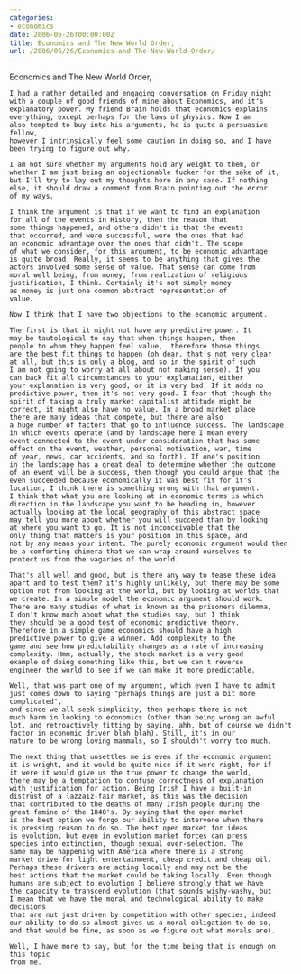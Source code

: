 ```yaml
---
categories:
- economics
date: 2006-06-26T00:00:00Z
title: Economics and The New World Order,
url: /2006/06/26/Economics-and-The-New-World-Order/
---
```


Economics and The New World Order,
	
	I had a rather detailed and engaging conversation on Friday night
	with a couple of good friends of mine about Economics, and it's
	explanatory power. My friend Brain holds that economics explains
	everything, except perhaps for the laws of physics. Now I am
	also tempted to buy into his arguments, he is quite a persuasive fellow,
	however I intrinsically feel some caution in doing so, and I have
	been trying to figure out why.
	
	I am not sure whether my arguments hold any weight to them, or
	whether I am just being an objectionable fucker for the sake of it,
	but I'll try to lay out my thoughts here in any case. If nothing
	else, it should draw a comment from Brain pointing out the error 
	of my ways.
	
	I think the argument is that if we want to find an explanation 
	for all of the events in History, then the reason that 
	some things happened, and others didn't is that the events
	that occurred, and were successful, were the ones that had
	an economic advantage over the ones that didn't. The scope
	of what we consider, for this argument, to be economic advantage
	is quite broad. Really, it seems to be anything that gives the
	actors involved some sense of value. That sense can come from
	moral well being, from money, from realization of religious
	justification, I think. Certainly it's not simply money
	as money is just one common abstract representation of
	value. 
	 
	Now I think that I have two objections to the economic argument.
	
	The first is that it might not have any predictive power. It 
	may be tautological to say that when things happen, then
	people to whom they happen feel value,  therefore those things
	are the best fit things to happen (oh dear, that's not very clear
	at all, but this is only a blog, and so in the spirit of such
	I am not going to worry at all about not making sense). If you
	can back fit all circumstances to your explanation, either
	your explanation is very good, or it is very bad. If it adds no
	predictive power, then it's not very good. I fear that though the
	spirit of taking a truly market capitalist attitude might be 
	correct, it might also have no value. In a broad market place 
	there are many ideas that compete, but there are also 
	a huge number of factors that go to influence success. The landscape
	in which events operate (and by landscape here I mean every 
	event connected to the event under consideration that has some 
	effect on the event, weather, personal motivation, war, time
	of year, news, car accidents, and so forth). If one's position
	in the landscape has a great deal to determine whether the outcome
	of an event will be a success, then though you could argue that the
	even succeeded because economically it was best fit for it's 
	location, I think there is something wrong with that argument.
	I think that what you are looking at in economic terms is which 
	direction in the landscape you want to be heading in, however
	actually looking at the local geography of this abstract space
	may tell you more about whether you will succeed than by looking
	at where you want to go. It is not inconceivable that the 
	only thing that matters is your position in this space, and 
	not by any means your intent. The purely economic argument would then 
	be a comforting chimera that we can wrap around ourselves to 
	protect us from the vagaries of the world.
	
	That's all well and good, but is there any way to tease these idea
	apart and to test them? it's highly unlikely, but there may be some
	option not from looking at the world, but by looking at worlds that
	we create. In a simple model the economic argument should work. 
	There are many studies of what is known as the prisoners dilemma,
	I don't know much about what the studies say, but I think 
	they should be a good test of economic predictive theory.
	Therefore in a simple game economics should have a high 
	predictive power to give a winner. Add complexity to the 
	game and see how predictability changes as a rate of increasing
	complexity. Hmm, actually, the stock market is a very good 
	example of doing something like this, but we can't reverse 
	engineer the world to see if we can make it more predictable.
	
	Well, that was part one of my argument, which even I have to admit
	just comes down to saying "perhaps things are just a bit more complicated",
	and since we all seek simplicity, then perhaps there is not 
	much harm in looking to economics (other than being wrong an awful
	lot, and retroactively fitting by saying, ahh, but of course we didn't
	factor in economic driver blah blah). Still, it's in our
	nature to be wrong loving mammals, so I shouldn't worry too much.
	
	The next thing that unsettles me is even if the economic argument
	it is wright, and it would be quite nice if it were right, for if
	it were it would give us the true power to change the world, 
	there may be a temptation to confuse correctness of explanation
	with justification for action. Being Irish I have a built-in
	distrust of a lazzaiz-fair market, as this was the decision
	that contributed to the deaths of many Irish people during the 
	great famine of the 1840's. By saying that the open market
	is the best option we forgo our ability to intervene when there
	is pressing reason to do so. The best open market for ideas
	is evolution, but even in evolution market forces can press
	species into extinction, though sexual over-selection. The
	same may be happening with America where there is a strong
	market drive for light entertainment, cheap credit and cheap oil.
	Perhaps these drivers are acting locally and may not be the
	best actions that the market could be taking locally. Even though
	humans are subject to evolution I believe strongly that we have
	the capacity to transcend evolution (that sounds wishy-washy, but
	I mean that we have the moral and technological ability to make decisions
	that are nut just driven by competition with other species, indeed
	our ability to do so almost gives us a moral obligation to do so, 
	and that would be fine, as soon as we figure out what morals are).
	
	Well, I have more to say, but for the time being that is enough on this topic 
	from me.
	
	
	
	

